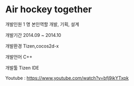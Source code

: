 # Air hockey together

개발인원
1 명
본인역할
개발, 기획, 설계

개발기간
2014.09
~ 2014.10

개발환경
Tizen,cocos2d-x

개발언어
C++

개발툴
Tizen IDE

Youtube : https://www.youtube.com/watch?v=bfj9ikYTxpk

